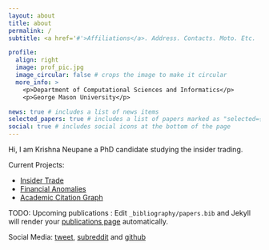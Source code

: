 ```yaml
---
layout: about
title: about
permalink: /
subtitle: <a href='#'>Affiliations</a>. Address. Contacts. Moto. Etc.

profile:
  align: right
  image: prof_pic.jpg
  image_circular: false # crops the image to make it circular
  more_info: >
    <p>Department of Computational Sciences and Informatics</p>
    <p>George Mason University</p>

news: true # includes a list of news items
selected_papers: true # includes a list of papers marked as "selected={true}"
social: true # includes social icons at the bottom of the page
---
```


Hi, I am Krishna Neupane a PhD candidate studying the insider trading.

Current Projects:
- [Insider Trade](https://github.com/krishpn/insidertrader.git)
- [Financial Anomalies](https://github.com/krishpn/financialanomalies)
- [Academic Citation Graph](https://github.com/krishpn/academic_graphs)

TODO: Upcoming publications :  Edit `_bibliography/papers.bib` and Jekyll will render your [publications page](/al-folio/publications/) automatically.

Social Media: [tweet](https://x.com/kneupane), [subreddit](https://www.reddit.com/user/okaychata/) and [github](https://github.com/krishpn)

<!-- Link to your social media connections, too. This theme is set up to use [Font Awesome icons](https://fontawesome.com/) and [Academicons](https://jpswalsh.github.io/academicons/) -->
